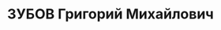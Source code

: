 ---
title: ЗУБОВ Григорий Михайлович
description: 'Род. в 1900, русский. Проживал: Мордовщиковский р-н, пос. Липня. Токарь
  судо-мостового завода

  Арестован 29.06.1936. Обв. по ст. 58-10 ч.1. Приговор: Особое совещание, 28.11.1937
  – к 5 г. ИТЛ. Освобожден в 1946 г'
---